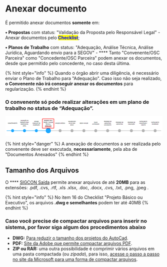 # Anexar documento

É permitido anexar documentos **somente** em:&#x20;

**• Propostas** com status: "Validação da Proposta pelo Responsável Legal" - Anexar documentos pelo <mark style="color:blue;">**Checklist**</mark>;&#x20;

**• Planos de Trabalho** com status: "Adequação, Análise Técnica, Análise Jurídica, Aguardando envio para a SEGOV" - **** Tanto "Convenente/OSC Parceira" como "Concedente/OSC Parceira" podem anexar os documentos, desde que permitido pelo concedente, no caso desta última.

{% hint style="info" %}
Quando o órgão abrir uma diligência, é necessário enviar o Plano de Trabalho para "Adequação". Caso isso não seja realizado, **o Convenente não irá conseguir anexar os documentos** para regularização.&#x20;
{% endhint %}

### O convenente só pode realizar alterações em um plano de trabalho no status de **“Adequação”.**

![](<../../../.gitbook/assets/image (355).png>)

{% hint style="danger" %}
A anexação de documentos a ser realizada pelo convenente deve ser executada, **necessariamente**, pela aba de "Documentos Anexados"&#x20;
{% endhint %}

## Tamanho dos Arquivos

O **** [SIGCON Saída](https://sigconsaida.mg.gov.br/) permite anexar arquivos de até **20MB** para as extensões: .pdf, .cvs, .rtf, .xls .xlsx, .doc, .docx, .cvs, .txt, .png, .jpeg .

{% hint style="info" %}
No item 16 do Checklist "Projeto Básico ou Executivo", os arquivos **.dwg e semelhantes** podem ter até 40MB
{% endhint %}

### Caso você precise de compactar arquivos para inserir no sistema, por favor siga algum dos procedimentos abaixo

* **DWG:** [Para reduzir o tamanho dos projetos do AutoCad](https://knowledge.autodesk.com/pt-br/support/autocad/troubleshooting/caas/sfdcarticles/sfdcarticles/PTB/how-to-reduce-the-size-of-a-dwg-file-in-autocad.html).
* **PDF:** [Site da Adobe que permite compactar arquivos PDF](https://www.adobe.com/br/acrobat/online/compress-pdf.html).
* **ZIP ou RAR:** uma outra possibilidade é comprimir vários arquivos em uma pasta compactada (ou _zipada_), para isso, [acesse o passo a passo no site da Microsoft para uma forma de compactar arquivos](https://support.microsoft.com/pt-br/windows/compactar-e-descompactar-arquivos-8d28fa72-f2f9-712f-67df-f80cf89fd4e5).
